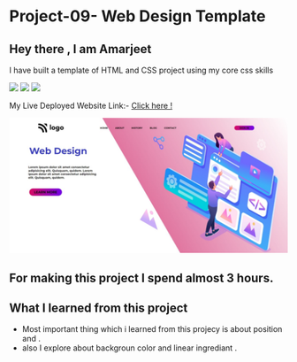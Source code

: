 # Project-09-  Web Design Template
 ## Hey there ,  I am Amarjeet 
 I have built a template of HTML and CSS project using my core css skills 
 
 ![](https://img.shields.io/badge/Project-08-grren)
 ![](https://img.shields.io/badge/HTML-5-orange)
 ![](https://img.shields.io/badge/CSS-3-blue)

 My Live Deployed Website Link:- [Click here !](https://project-08-web-design-template.netlify.app/)

 
 ![](./web-page.jpg)

 ## For making this project I spend almost 3 hours.

 ## What I learned from this project 
 - Most important thing which i learned from this projecy is about position and  .
 - also I explore about backgroun color and linear ingrediant .
  